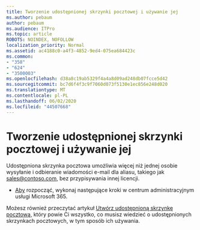 ```yaml
---
title: Tworzenie udostępnionej skrzynki pocztowej i używanie jej
ms.author: pebaum
author: pebaum
ms.audience: ITPro
ms.topic: article
ROBOTS: NOINDEX, NOFOLLOW
localization_priority: Normal
ms.assetid: ac4188c0-a4f3-4852-9ed4-075ea684423c
ms.common:
- "358"
- "624"
- "3500003"
ms.openlocfilehash: d38a8c19ab5329f4a4a8d09ad248db07fcce5d42
ms.sourcegitcommit: bc7d6f4f3c9f7060d073f5130e1ec856e248d020
ms.translationtype: MT
ms.contentlocale: pl-PL
ms.lasthandoff: 06/02/2020
ms.locfileid: "44507668"
---
```

# <a name="create-and-use-a-shared-mailbox"></a>Tworzenie udostępnionej skrzynki pocztowej i używanie jej

Udostępniona skrzynka pocztowa umożliwia więcej niż jednej osobie wysyłanie i odbieranie wiadomości e-mail dla aliasu, takiego jak sales@contoso.com, bez przypisywania innej licencji.
  
- [Aby](https://portal.office.com/AdminPortal/Home#/AssistedGuide/addemailoptions) rozpocząć, wykonaj następujące kroki w centrum administracyjnym usługi Microsoft 365. 

Możesz również przeczytać artykuł [Utwórz udostępnioną skrzynkę pocztową,](https://docs.microsoft.com/microsoft-365/admin/email/create-a-shared-mailbox) który powie Ci wszystko, co musisz wiedzieć o udostępnionych skrzynkach pocztowych, w tym sposób ich używania.
  